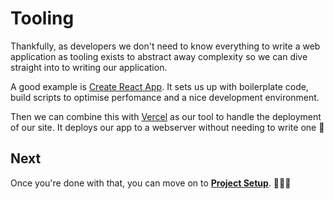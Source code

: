 # Tooling

Thankfully, as developers we don't need to know everything to write a web application as tooling exists to abstract away complexity so we can dive straight into to writing our application.

A good example is [Create React App](https://create-react-app.dev/). It sets us up with boilerplate code, build scripts to optimise perfomance and a nice development environment.

Then we can combine this with [Vercel](https://vercel.com) as our tool to handle the deployment of our site. It deploys our app to a webserver without needing to write one 🤯

## Next

Once you're done with that, you can move on to [**Project Setup**](./05%20-%20Project%20Setup.md). 👏👏👏